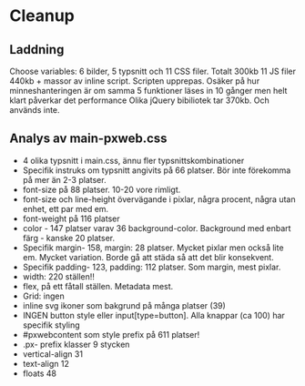 # Cleanup

## Laddning

Choose variables: 
6 bilder, 5 typsnitt och 11 CSS filer. Totalt 300kb
11 JS filer 440kb + massor av inline script. Scripten upprepas. Osäker på hur minneshanteringen är om samma 5 funktioner läses in 10 gånger men helt klart påverkar det performance
Olika jQuery bibiliotek tar 370kb. Och används inte.

## Analys av main-pxweb.css

- 4 olika typsnitt i main.css, ännu fler typsnittskombinationer
- Specifik instruks om typsnitt angivits på 66 platser. Bör inte förekomma på mer än 2-3 platser.
- font-size på 88 platser. 10-20 vore rimligt.
- font-size och line-height övervägande i pixlar, några procent, några utan enhet, ett par med em.
- font-weight på 116 platser
- color - 147 platser varav 36 background-color. Background med enbart färg - kanske 20 platser.
- Specifik margin- 158, margin: 28 platser. Mycket pixlar men också lite em. Mycket variation. Borde gå att städa så att det blir konsekvent.
- Specifik padding- 123, padding: 112 platser. Som margin, mest pixlar.
- width: 220 ställen!!
- flex, på ett fåtall ställen. Metadata mest.
- Grid: ingen
- inline svg ikoner som bakgrund på många platser (39)
- INGEN button style eller input[type=button]. Alla knappar (ca 100) har specifik styling
- #pxwebcontent som style prefix på 611 platser!
- .px- prefix klasser 9 stycken
- vertical-align 31
- text-align 12
- floats 48
